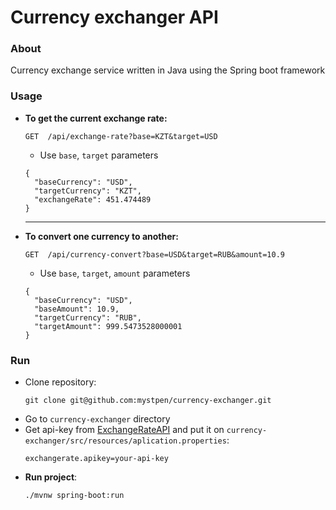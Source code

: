 # Currency exchanger API

### About
Currency exchange service written in Java using the Spring boot framework

### Usage

- **To get the current exchange rate:**
  ```
  GET  /api/exchange-rate?base=KZT&target=USD
  ```
  - Use ``base``, ``target`` parameters
  ```
  {
    "baseCurrency": "USD",
    "targetCurrency": "KZT",
    "exchangeRate": 451.474489
  }
  ```
  <hr>
- **To convert one currency to another:**
  ```
  GET  /api/currency-convert?base=USD&target=RUB&amount=10.9
  ```
  - Use ``base``, ``target``, ``amount`` parameters
  ```
  {
    "baseCurrency": "USD",
    "baseAmount": 10.9,
    "targetCurrency": "RUB",
    "targetAmount": 999.5473528000001
  }
  ```

### Run
- Clone repository:
    ```
    git clone git@github.com:mystpen/currency-exchanger.git
    ```
- Go to ```currency-exchanger``` directory
- Get api-key from [ExchangeRateAPI](https://app.exchangerate-api.com) and put it on ``currency-exchanger/src/resources/aplication.properties``:
    ```
    exchangerate.apikey=your-api-key
    ```
- <b>Run project</b>:
    ```
    ./mvnw spring-boot:run
    ```